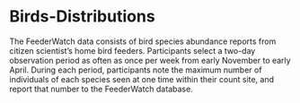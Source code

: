 # Birds-Distributions

The FeederWatch data consists of bird species abundance reports from citizen scientist’s home bird feeders. Participants select a two-day observation period as often as once per week from early November to early April. During each period, participants note the maximum number of individuals of each species seen at one time within their count site, and report that number to the FeederWatch database.
